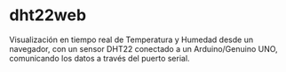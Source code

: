 # dht22web
Visualización en tiempo real de Temperatura y Humedad desde un navegador, con un sensor DHT22 conectado a un Arduino/Genuino UNO, comunicando los datos a través del puerto serial.
